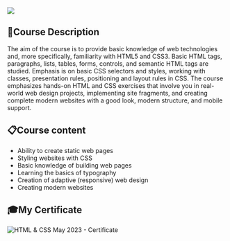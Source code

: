 <img src="https://capsule-render.vercel.app/api?type=waving&color=0:552586,100:a82da8&height=300&section=header&text=HTML&nbsp;and&nbsp;CSS&fontSize=90&fontAlignY=40"/>

### <h2> 📑Course Description </h2>
The aim of the course is to provide basic knowledge of web technologies and, more specifically, familiarity with HTML5 and CSS3. Basic HTML tags, paragraphs, lists, tables, forms, controls, and semantic HTML tags are studied. Emphasis is on basic CSS selectors and styles, working with classes, presentation rules, positioning and layout rules in CSS. The course emphasizes hands-on HTML and CSS exercises that involve you in real-world web design projects, implementing site fragments, and creating complete modern websites with a good look, modern structure, and mobile support.

### <h2> 📋Course content </h2>
- Ability to create static web pages
- Styling websites with CSS
- Basic knowledge of building web pages
- Learning the basics of typography
- Creation of adaptive (responsive) web design
- Creating modern websites

### <h2> 🎓My Certificate </h2>
![HTML & CSS May 2023 - Certificate](https://softuni.bg/certificates/certificates/converttoimage/174884?code=33c3a95d)
